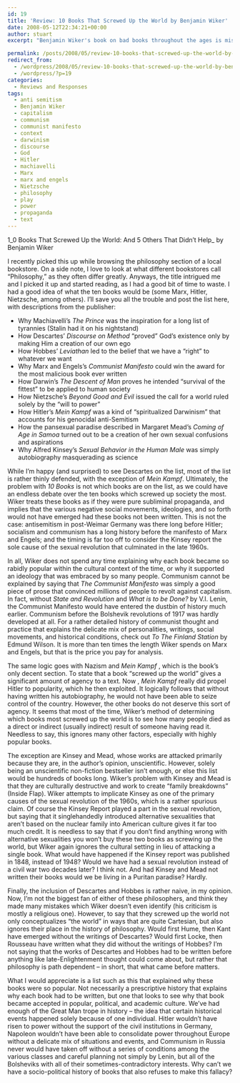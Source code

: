 ```yaml
---
id: 19
title: 'Review: 10 Books That Screwed Up the World by Benjamin Wiker'
date: 2008-05-12T22:34:21+00:00
author: stuart
excerpt: "Benjamin Wiker's book on bad books throughout the ages is misinformed and makes a few critical errors in its analysis.  Specifically, it ignores the cultural context around each book he critiques, treating them as pure subliminal propaganda.  "

permalink: /posts/2008/05/review-10-books-that-screwed-up-the-world-by-benjamin-wiker/
redirect_from:
  - /wordpress/2008/05/review-10-books-that-screwed-up-the-world-by-benjamin-wiker/
  - /wordpress/?p=19
categories:
  - Reviews and Responses
tags:
  - anti semitism
  - Benjamin Wiker
  - capitalism
  - communism
  - communist manifesto
  - context
  - darwinism
  - discourse
  - God
  - Hitler
  - machiavelli
  - Marx
  - marx and engels
  - Nietzsche
  - philosophy
  - play
  - power
  - propaganda
  - text
---
```

1_0 Books That Screwed Up the World: And 5 Others That Didn&#8217;t Help_ by Benjamin Wiker

I recently picked this up while browsing the philosophy section of a local bookstore. On a side note, I love to look at what different bookstores call &#8220;Philosophy,&#8221; as they often differ greatly. Anyways, the title intrigued me and I picked it up and started reading, as I had a good bit of time to waste. I had a good idea of what the ten books would be (some Marx, Hitler, Nietzsche, among others). I&#8217;ll save you all the trouble and post the list here, with descriptions from the publisher:

<!--more-->

  * Why Machiavelli&#8217;s _The Prince_ was the inspiration for a long list of tyrannies (Stalin had it on his nightstand)
  * How Descartes&#8217; _Discourse on Method_ &#8220;proved&#8221; God&#8217;s existence only by making Him a creation of our own ego
  * How Hobbes&#8217; _Leviathan_ led to the belief that we have a &#8220;right&#8221; to whatever we want
  * Why Marx and Engels&#8217;s _Communist Manifesto_ could win the award for the most malicious book ever written
  * How Darwin&#8217;s _The Descent of Man_ proves he intended &#8220;survival of the fittest&#8221; to be applied to human society
  * How Nietzsche&#8217;s _Beyond Good and Evil_ issued the call for a world ruled solely by the &#8220;will to power&#8221;
  * How Hitler&#8217;s _Mein Kampf_ was a kind of &#8220;spiritualized Darwinism&#8221; that accounts for his genocidal anti-Semitism
  * How the pansexual paradise described in Margaret Mead&#8217;s _Coming of Age in Samoa_ turned out to be a creation of her own sexual confusions and aspirations
  * Why Alfred Kinsey&#8217;s _Sexual Behavior in the Human Male_ was simply autobiography masquerading as science

While I&#8217;m happy (and surprised) to see Descartes on the list, most of the list is rather thinly defended, with the exception of _Mein Kampf_. Ultimately, the problem with _10 Books_ is not which books are on the list, as we could have an endless debate over the ten books which screwed up society the most. Wiker treats these books as if they were pure subliminal propaganda, and implies that the various negative social movements, ideologies, and so forth would not have emerged had these books not been written. This is not the case: antisemitism in post-Weimar Germany was there long before Hitler; socialism and communism has a long history before the manifesto of Marx and Engels; and the timing is far too off to consider the Kinsey report the sole cause of the sexual revolution that culminated in the late 1960s.

In all, Wiker does not spend any time explaining why each book became so rabidly popular within the cultural context of the time, or why it supported an ideology that was embraced by so many people. Communism cannot be explained by saying that _The Communist Manifesto_ was simply a good piece of prose that convinced millions of people to revolt against capitalism. In fact, without _State and Revolution_ and _What is to be Done?_ by V.I. Lenin, the Communist Manifesto would have entered the dustbin of history much earlier. Communism before the Bolshevik revolutions of 1917 was hardly developed at all. For a rather detailed history of communist thought and practice that explains the delicate mix of personalities, writings, social movements, and historical conditions, check out _To The Finland Station_ by Edmund Wilson. It is more than ten times the length Wiker spends on Marx and Engels, but that is the price you pay for analysis.

The same logic goes with Nazism and _Mein Kampf_ , which is the book&#8217;s only decent section. To state that a book &#8220;screwed up the world&#8221; gives a significant amount of agency to a text. Now , _Mein Kampf_ really did propel Hitler to popularity, which he then exploited. It logically follows that without having written his autobiography, he would not have been able to seize control of the country. However, the other books do not deserve this sort of agency. It seems that most of the time, Wiker&#8217;s method of determining which books most screwed up the world is to see how many people died as a direct or indirect (usually indirect) result of someone having read it. Needless to say, this ignores many other factors, especially with highly popular books.

The exception are Kinsey and Mead, whose works are attacked primarily because they are, in the author&#8217;s opinion, unscientific. However, solely being an unscientific non-fiction bestseller isn&#8217;t enough, or else this list would be hundreds of books long. Wiker&#8217;s problem with Kinsey and Mead is that they are culturally destructive and work to create &#8220;family breakdowns&#8221; (Inside Flap). Wiker attempts to implicate Kinsey as one of the primary causes of the sexual revolution of the 1960s, which is a rather spurious claim. Of course the Kinsey Report played a part in the sexual revolution, but saying that it singlehandedly introduced alternative sexualities that aren&#8217;t based on the nuclear family into American culture gives it far too much credit. It is needless to say that if you don&#8217;t find anything wrong with alternative sexualities you won&#8217;t buy these two books as screwing up the world, but Wiker again ignores the cultural setting in lieu of attacking a single book. What would have happened if the Kinsey report was published in 1848, instead of 1948? Would we have had a sexual revolution instead of a civil war two decades later? I think not. And had Kinsey and Mead not written their books would we be living in a Puritan paradise? Hardly.

Finally, the inclusion of Descartes and Hobbes is rather naive, in my opinion. Now, I&#8217;m not the biggest fan of either of these philosophers, and think they made many mistakes which Wiker doesn&#8217;t even identify (his criticism is mostly a religious one). However, to say that they screwed up the world not only conceptualizes &#8220;the world&#8221; in ways that are quite Cartesian, but also ignores their place in the history of philosophy. Would first Hume, then Kant have emerged without the writings of Descartes? Would first Locke, then Rousseau have written what they did without the writings of Hobbes? I&#8217;m not saying that the works of Descartes and Hobbes had to be written before anything like late-Enlightenment thought could come about, but rather that philosophy is path dependent &#8211; in short, that what came before matters.

What I would appreciate is a list such as this that explained why these books were so popular. Not necessarily a prescriptive history that explains why each book had to be written, but one that looks to see why that book became accepted in popular, political, and academic culture. We&#8217;ve had enough of the Great Man trope in history &#8211; the idea that certain historical events happened solely because of one individual. Hitler wouldn&#8217;t have risen to power without the support of the civil institutions in Germany, Napoleon wouldn&#8217;t have been able to consolidate power throughout Europe without a delicate mix of situations and events, and Communism in Russia never would have taken off without a series of conditions among the various classes and careful planning not simply by Lenin, but all of the Bolsheviks with all of their sometimes-contradictory interests. Why can&#8217;t we have a socio-political history of books that also refuses to make this fallacy?
